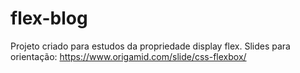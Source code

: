 # flex-blog
Projeto criado para estudos da propriedade display flex.
Slides para orientação: https://www.origamid.com/slide/css-flexbox/
